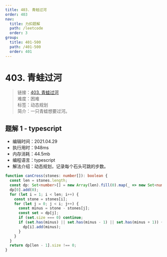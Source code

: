 ```yaml
---
title: 403. 青蛙过河
order: 403
nav:
  title: 力扣题解
  path: /leetcode
  order: 3
group:
  title: 401-500
  path: /401-500
  order: 401
---
```


# 403. 青蛙过河

> 链接：[403. 青蛙过河](https://leetcode-cn.com/problems/frog-jump/)  
> 难度：困难  
> 标签：动态规划  
> 简介：一只青蛙想要过河。

## 题解 1 - typescript

- 编辑时间：2021.04.29
- 执行用时：948ms
- 内存消耗：44.5mb
- 编程语言：typescript
- 解法介绍：动态规划，记录每个石头可跳的步数。

```typescript
function canCross(stones: number[]): boolean {
  const len = stones.length;
  const dp: Set<number>[] = new Array(len).fill(0).map(_ => new Set<number>());
  dp[0].add(0);
  for (let i = 1; i < len; i++) {
    const stone = stones[i];
    for (let j = 0; j < i; j++) {
      const minus = stone - stones[j];
      const set = dp[j];
      if (set.size === 0) continue;
      if (set.has(minus) || set.has(minus - 1) || set.has(minus + 1)) {
        dp[i].add(minus);
      }
    }
  }
  return dp[len - 1].size !== 0;
}
```
